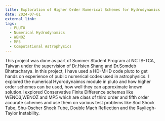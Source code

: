 ```yaml
---
title: Exploration of Higher Order Numerical Schemes for Hydrodynamics
date: 2024-07-01
external_link:
tags:
  - PLUTO
  - Numerical Hydrodynamics
  - WENOZ
  - MP5
  - Computational Astrophysics
---
```


<!--more-->

This project was done as part of Summer Student Program at NCTS-TCA, Taiwan under the supervision of Dr.Hsien Shang and Dr.Somdeb Bhattacharya. In this project, I have used a HD-MHD code pluto to get hands on experience of public numerical codes used in astrophysics. I explored the numerical Hydrodynaimcs module in pluto and how higher order schemes can be used, how well they can approximate known solution.I explored Conservative Finite Difference schemes like WENO3,WENOZ and MP5 which are class of third order and fifth order accurate schemes and use them on various test
problems like Sod Shock Tube, Shu-Oscher Shock Tube, Double Mach Reflection and the Rayliegh-Taylor Instability.
